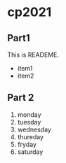 # cp2021

## Part1
This is READEME.
- item1
- item2

## Part 2
1. monday
1. tuesday
1. wednesday
1. thureday
1. fryday
1. saturday
